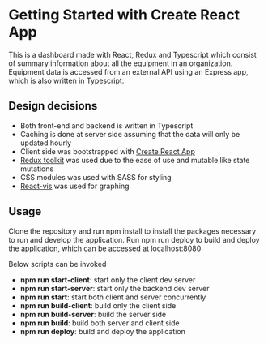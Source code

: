 # Getting Started with Create React App
 This is a dashboard made with React, Redux and Typescript which consist of summary information about all the equipment in an organization. Equipment data is accessed from an external API using an Express app, which is also written in Typescript.


## Design decisions
- Both front-end and backend is written in Typescript
- Caching is done at server side assuming that the data will only be updated hourly
- Client side was bootstrapped with [Create React App](https://github.com/facebook/create-react-app)
- [Redux toolkit](https://redux-toolkit.js.org/) was used due to the ease of use and mutable like state mutations
- CSS modules was used with SASS for styling
- [React-vis](https://uber.github.io/react-vis/) was used for graphing 


## Usage
Clone the repository and run npm install to install the packages necessary to run and develop the application.
Run npm run deploy to build and deploy the application, which can be accessed at localhost:8080

Below scripts can be invoked
- <b>npm run start-client</b>: start only the client dev server
- <b>npm run start-server</b>:  start only the backend dev server
- <b>npm run start</b>:  start both client and server concurrently
- <b>npm run build-client</b>: build only the client side
- <b>npm run build-server</b>: build the server side
- <b>npm run build</b>: build both server and client side
- <b>npm run deploy</b>: build and deploy the application



